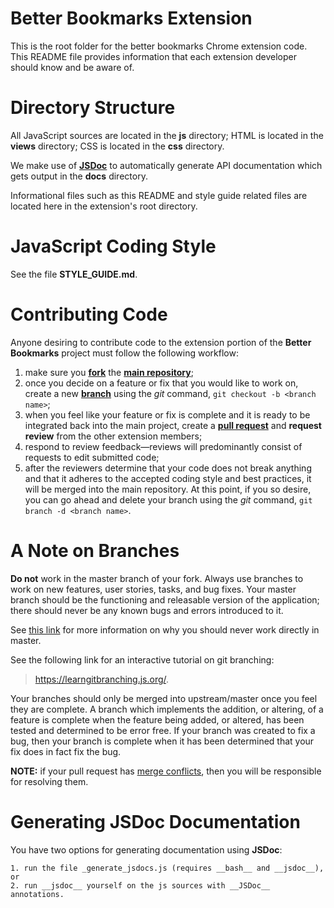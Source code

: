 # Better Bookmarks Extension

This is the root folder for the better bookmarks Chrome extension
code.  This README file provides information that each extension
developer should know and be aware of.

# Directory Structure

All JavaScript sources are located in the __js__ directory; HTML is
located in the __views__ directory; CSS is located in the __css__
directory.

We make use of [__JSDoc__](https://github.com/jsdoc/jsdoc) to automatically generate API documentation which gets output in the __docs__
directory.

Informational files such as this README and style guide related files
are located here in the extension's root directory.

# JavaScript Coding Style

See the file __STYLE_GUIDE.md__.

# Contributing Code

Anyone desiring to contribute code to the extension portion of the __Better Bookmarks__ project must follow the following workflow:

1. make sure you [__fork__](https://help.github.com/en/articles/fork-a-repo) the [__main repository__](https://github.com/williamsnick606/Better-Bookmarks);
2. once you decide on a feature or fix that you would like to work on, create a new [__branch__](https://www.git-tower.com/learn/git/ebook/en/command-line/branching-merging/branching-can-change-your-life#start) using the _git_ command, `git checkout -b <branch name>`;
3. when you feel like your feature or fix is complete and it is ready to be integrated back into the main project, create a [__pull request__](https://help.github.com/en/articles/creating-a-pull-request) and __request review__ from the other extension members;
4. respond to review feedback—reviews will predominantly consist of requests to edit submitted code;
5. after the reviewers determine that your code does not break anything and that it adheres to the accepted coding style and best practices, it will be merged into the main repository.  At this point, if you so desire, you can go ahead and delete your branch using the _git_ command, `git branch -d <branch name>`.

# A Note on Branches

__Do not__ work in the master branch of your fork.  Always use branches to work on new features, user stories, tasks, and bug fixes.  Your master branch should be the functioning and releasable version of the application; there should never be any known bugs and errors introduced to it.

See [this link](https://thenewstack.io/dont-mess-with-the-master-working-with-branches-in-git-and-github/) for more information on why you should never work directly in master.

See the following link for an interactive tutorial on git branching:
> https://learngitbranching.js.org/.

Your branches should only be merged into upstream/master once you feel they are complete.  A branch which implements the addition, or altering, of a feature is complete when the feature being added, or altered, has been tested and determined to be error free.  If your branch was created to fix a bug, then your branch is complete when it has been determined that your fix does in fact fix the bug.


__NOTE:__ if your pull request has [merge conflicts](https://www.git-tower.com/learn/git/ebook/en/command-line/advanced-topics/merge-conflicts#start), then you will be responsible for resolving them.

# Generating JSDoc Documentation

You have two options for generating documentation using __JSDoc__:

    1. run the file _generate_jsdocs.js (requires __bash__ and __jsdoc__), or
    2. run __jsdoc__ yourself on the js sources with __JSDoc__ annotations.
